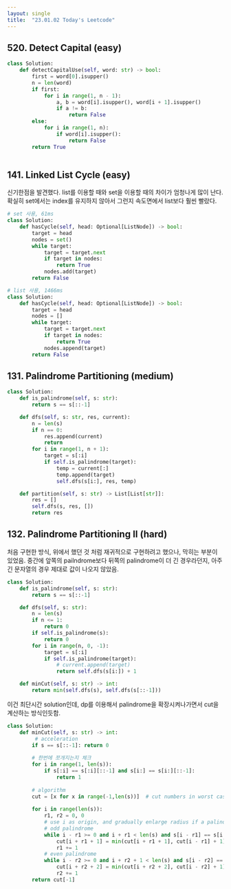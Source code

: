 ```yaml
---
layout: single
title:  "23.01.02 Today's Leetcode"
---
```


## 520. Detect Capital (easy)

```python
class Solution:
    def detectCapitalUse(self, word: str) -> bool:
        first = word[0].isupper()
        n = len(word)
        if first:
            for i in range(1, n - 1):
                a, b = word[i].isupper(), word[i + 1].isupper()
                if a != b:
                    return False
        else:
            for i in range(1, n):
                if word[i].isupper():
                    return False
        return True
        
```

## 141. Linked List Cycle (easy)

신기한점을 발견했다. list를 이용할 때와 set을 이용할 때의 차이가 엄청나게 많이 난다. 확실히 set에서는 index를 유지하지 않아서 그런지
속도면에서 list보다 훨씬 빨랐다. 

```python
# set 사용, 61ms
class Solution:
    def hasCycle(self, head: Optional[ListNode]) -> bool:
        target = head
        nodes = set()
        while target:
            target = target.next
            if target in nodes:
                return True
            nodes.add(target)
        return False
```

```python
# list 사용, 1466ms
class Solution:
    def hasCycle(self, head: Optional[ListNode]) -> bool:
        target = head
        nodes = []
        while target:
            target = target.next
            if target in nodes:
                return True
            nodes.append(target)
        return False
```

## 131. Palindrome Partitioning (medium)

```python
class Solution:
    def is_palindrome(self, s: str):
        return s == s[::-1]

    def dfs(self, s: str, res, current):
        n = len(s)
        if n == 0:
            res.append(current)
            return
        for i in range(1, n + 1):
            target = s[:i]
            if self.is_palindrome(target):
                temp = current[:]
                temp.append(target)
                self.dfs(s[i:], res, temp)

    def partition(self, s: str) -> List[List[str]]:
        res = []
        self.dfs(s, res, [])
        return res
```

## 132. Palindrome Partitioning II (hard)

처음 구현한 방식, 위에서 했던 것 처럼 재귀적으로 구현하려고 했으나, 
막히는 부분이 있었음. 중간에 앞쪽의 pailndrome보다 뒤쪽의 palindrome이 더 긴 경우라던지,
아주 긴 문자열의 경우 제대로 값이 나오지 않았음. 

```python
class Solution:
    def is_palindrome(self, s: str):
        return s == s[::-1]

    def dfs(self, s: str):
        n = len(s)
        if n <= 1:
            return 0
        if self.is_palindrome(s):
            return 0
        for i in range(n, 0, -1):
            target = s[:i]
            if self.is_palindrome(target):
                # current.append(target)
                return self.dfs(s[i:]) + 1

    def minCut(self, s: str) -> int:
        return min(self.dfs(s), self.dfs(s[::-1]))
```

이건 최단시간 solution인데, dp를 이용해서 palindrome을 확장시켜나가면서 cut을 계산하는 방식인듯함.

```python
class Solution:
    def minCut(self, s: str) -> int:
         # acceleration
        if s == s[::-1]: return 0
        
        # 한번에 쪼개지는지 체크
        for i in range(1, len(s)):
            if s[:i] == s[:i][::-1] and s[i:] == s[i:][::-1]:
                return 1
                
        # algorithm
        cut = [x for x in range(-1,len(s))]  # cut numbers in worst case (no palindrome)
        
        for i in range(len(s)):
            r1, r2 = 0, 0
            # use i as origin, and gradually enlarge radius if a palindrome exists
            # odd palindrome
            while i - r1 >= 0 and i + r1 < len(s) and s[i - r1] == s[i + r1]:
                cut[i + r1 + 1] = min(cut[i + r1 + 1], cut[i - r1] + 1)
                r1 += 1
            # even palindrome
            while i - r2 >= 0 and i + r2 + 1 < len(s) and s[i - r2] == s[i + r2 + 1]:
                cut[i + r2 + 2] = min(cut[i + r2 + 2], cut[i - r2] + 1)
                r2 += 1
        return cut[-1]
```

